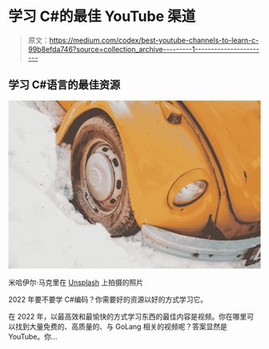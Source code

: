 # 学习 C#的最佳 YouTube 渠道

> 原文：<https://medium.com/codex/best-youtube-channels-to-learn-c-99b8efda746?source=collection_archive---------1----------------------->

## 学习 C#语言的最佳资源

![](img/313e02de1fcc52fcd0fa74fae8ffb177.png)

米哈伊尔·马克里在 [Unsplash](https://unsplash.com?utm_source=medium&utm_medium=referral) 上拍摄的照片

2022 年要不要学 C#编码？你需要好的资源以好的方式学习它。

在 2022 年，以最高效和最愉快的方式学习东西的最佳内容是视频。你在哪里可以找到大量免费的、高质量的、与 GoLang 相关的视频呢？答案显然是 YouTube。你…